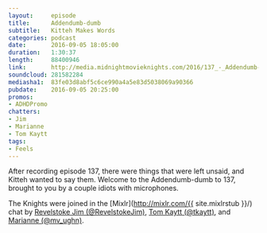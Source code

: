 ```yaml
---
layout:     episode
title:      Addendumb-dumb
subtitle:	Kitteh Makes Words
categories: podcast
date:       2016-09-05 18:05:00
duration:   1:30:37
length:     88400946
link:       http://media.midnightmovieknights.com/2016/137_-_Addendumb-dumb.m4a
soundcloud: 281582284
mediasha1:  83fe03d8abf5c6ce990a4a5e83d5038069a90366
pubdate:    2016-09-05 20:25:00
promos:
- ADHDPromo
chatters:
- Jim
- Marianne
- Tom Kaytt
tags:
- Feels
---
```

After recording episode 137, there were things that were left unsaid, and Kitteh wanted to say them. Welcome to the Addendumb-dumb to 137, brought to you by a couple idiots with microphones.

The Knights were joined in the [Mixlr](http://mixlr.com/{{ site.mixlrstub }}/) chat by [Revelstoke Jim (@RevelstokeJim)](https://twitter.com/RevelstokeJim), [Tom Kaytt (@tkaytt)](https://twitter.com/tkaytt), and [Marianne (@mv_ughn)](https://twitter.com/mv_ughn).
